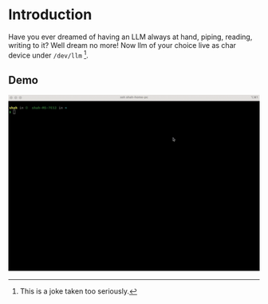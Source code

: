# Introduction

Have you ever dreamed of having an LLM always at hand, piping, reading, writing to it? Well dream no more! Now llm of your choice live as char device under `/dev/llm` [^1].

[^1]: This is a joke taken too seriously.

## Demo

![hahah](video/video.gif)
